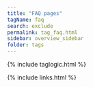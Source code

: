 ```yaml
---
title: "FAQ pages"
tagName: faq
search: exclude
permalink: tag_faq.html
sidebar: overview_sidebar
folder: tags
---
```

{% include taglogic.html %}

{% include links.html %}
